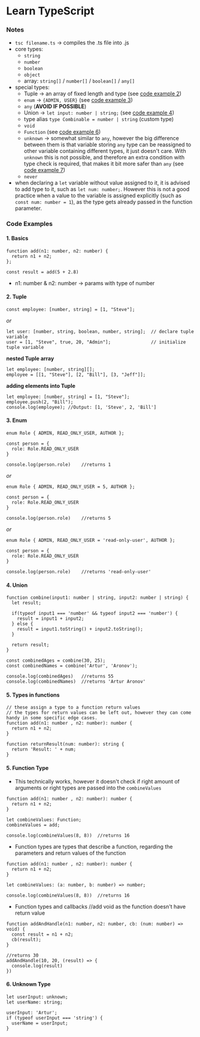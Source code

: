 # Learn TypeScript
### Notes
- ``tsc filename.ts`` -> compiles the .ts file into .js
- core types:
  - ``string``
  - ``number``
  - ``boolean``
  - ``object``
  - array: ``string[]`` / ``number[]`` / ``boolean[]`` / ``any[]``
- special types:
  - Tuple -> an array of fixed length and type (see [code example 2](#2.-tuple))
  - ``enum`` -> ``{ADMIN, USER}`` (see [code example 3](#3.-enum))
  - ``any`` (**AVOID IF POSSIBLE**)
  - Union -> ``let input: number | string;`` (see [code example 4](#4.-union))
  - type alias ``type Combinable = number | string`` (custom type)
  - ``void``
  - ``Function`` (see [code example 6](#6.-function-type))
  - ``unknown`` -> somewhat similar to ``any``, however the big difference between them is that variable storing ``any`` type can be reassigned to other variable containing different types, it just doesn't care. With ``unknown`` this is not possible, and therefore an extra condition with type check is required, that makes it bit more safer than ``any`` (see [code example 7](#7.-unknown-type))
  - ``never``
- when declaring a ``let`` variable without value assigned to it, it is advised to add type to it, such as ``let num: number;``. However this is not a good practice when a value to the variable is assigned explicitly (such as ``const num: number = 1``), as the type gets already passed in the function parameter.

### Code Examples
#### 1. Basics
```
function add(n1: number, n2: number) {
  return n1 + n2;
};

const result = add(5 + 2.8)
```
- n1: number & n2: number -> params with type of number

#### 2. Tuple
```
const employee: [number, string] = [1, "Steve"];
```
*or*
```
let user: [number, string, boolean, number, string];  // declare tuple variable
user = [1, "Steve", true, 20, "Admin"];               // initialize tuple variable
```
**nested Tuple array**
```
let employee: [number, string][];
employee = [[1, "Steve"], [2, "Bill"], [3, "Jeff"]];
```
**adding elements into Tuple**
```
let employee: [number, string] = [1, "Steve"];
employee.push(2, "Bill");
console.log(employee); //Output: [1, 'Steve', 2, 'Bill']
```

#### 3. Enum
```
enum Role { ADMIN, READ_ONLY_USER, AUTHOR };

const person = {
  role: Role.READ_ONLY_USER
}

console.log(person.role)    //returns 1
```
*or*
```
enum Role { ADMIN, READ_ONLY_USER = 5, AUTHOR };

const person = {
  role: Role.READ_ONLY_USER
}

console.log(person.role)    //returns 5
```
*or*
```
enum Role { ADMIN, READ_ONLY_USER = 'read-only-user', AUTHOR };

const person = {
  role: Role.READ_ONLY_USER
}

console.log(person.role)    //returns 'read-only-user'
```

#### 4. Union
```
function combine(input1: number | string, input2: number | string) {
  let result;

  if(typeof input1 === 'number' && typeof input2 === 'number') {
    result = input1 + input2;
  } else {
    result = input1.toString() + input2.toString();
  }

  return result;
}

const combinedAges = combine(30, 25);
const combinedNames = combine('Artur', 'Aronov');

console.log(combinedAges)   //returns 55
console.log(combinedNames)  //returns 'Artur Aronov'
```

#### 5. Types in functions
```
// these assign a type to a function return values
// the types for return values can be left out, however they can come handy in some specific edge cases.
function add(n1: number , n2: number): number {
  return n1 + n2;
}

function returnResult(num: number): string {
  return 'Result: ' + num;
}
```

#### 5. Function Type
- This technically works, however it doesn't check if right amount of arguments or right types are passed into the ``combineValues``
```
function add(n1: number , n2: number): number {
  return n1 + n2;
}

let combineValues: Function;
combineValues = add;

console.log(combineValues(8, 8))  //returns 16
```

- Function types are types that describe a function, regarding the parameters and return values of the function
```
function add(n1: number , n2: number): number {
  return n1 + n2;
}

let combineValues: (a: number, b: number) => number;

console.log(combineValues(8, 8))  //returns 16
```

- Function types and callbacks
//add void as the function doesn't have return value
```
function addAndHandle(n1: number, n2: number, cb: (num: number) => void) {
  const result = n1 + n2;
  cb(result);
}

//returns 30
addAndHandle(10, 20, (result) => {
  console.log(result)
})
```

#### 6. Unknown Type
```
let userInput: unknown;
let userName: string;

userInput: 'Artur';
if (typeof userInput === 'string') {
  userName = userInput;
}
```

